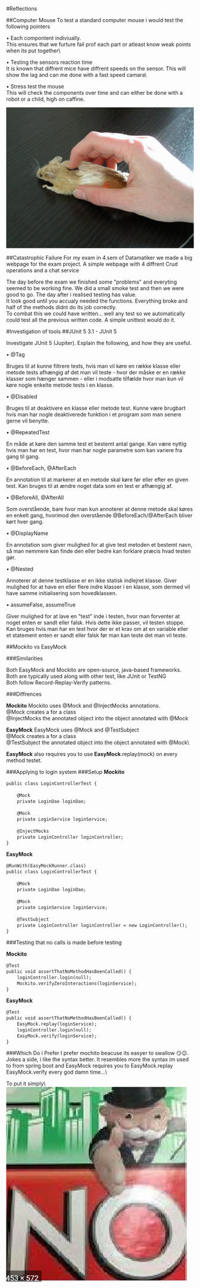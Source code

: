 #Reflections

##Computer Mouse
To test a standard computer mouse i would test the following pointers

• Each compontent indiviually.\
This ensures that we furture fail prof each part or atleast know weak points when its put together\

• Testing the sensors reaction time\
It is known that diffrent mice have diffrent speeds on the sensor. This will show the lag and can me done with a fast speed camara\

• Stress test the mouse\
This will check the components over time and can either be done with a robot or a child, high on caffine.

![Mouse](Mouse.jpg)


##Catastrophic Failure
For my exam in 4.sem of Datamatiker we made a big webpage for the exam project. A simple webpage with 4 diffrent Crud operations and a chat service

The day before the exam we finished some "problems" and everyting seemed to be working fine. We did a small smoke test and then we were good to go.
The day after i realised testing has value.\
It look good until you accualy needed the functions. Everything broke and half of the methods didnt do its job correctly.\
To combat this we could have written... well any test so we automatically could test all the previous written code. A simple unittest would do it.


#Investigation of tools
##JUnit 5
3.1 - JUnit 5

Investigate JUnit 5 (Jupiter). Explain the following, and how they are useful.

• @Tag

Bruges til at kunne filtrere tests, hvis man vil køre en række klasse eller metode tests afhængig af det man vil teste - hvor der måske er en række klasser som hænger sammen - eller i modsatte tilfælde hvor man kun vil køre nogle enkelte metode tests i en klasse.

• @Disabled

Bruges til at deaktivere en klasse eller metode test. Kunne være brugbart hvis man har nogle deaktiverede funktion i et program som man senere gerne vil benytte.

• @RepeatedTest

En måde at køre den samme test et bestemt antal gange. Kan være nyttig hvis man har en test, hvor man har nogle parametre som kan variere fra gang til gang.

• @BeforeEach, @AfterEach

En annotation til at markerer at en metode skal køre før eller efter en given test. Kan bruges til at ændre noget data som en test er afhængig af.

• @BeforeAll, @AfterAll

Som overstående, bare hvor man kun annoterer at denne metode skal køres en enkelt gang, hvorimod den overstående @BeforeEach/@AfterEach bliver kørt hver gang.

• @DisplayName

En annotation som giver mulighed for at give test metoden et bestemt navn, så man nemmere kan finde den eller bedre kan forklare præcis hvad testen gør.

• @Nested

Annoterer at denne testklasse er en ikke statisk indlejret klasse. Giver mulighed for at have en eller flere indre klasser i en klasse, som dermed vil have samme initialisering som hovedklassen.

• assumeFalse, assumeTrue

Giver mulighed for at lave en "test" inde i testen, hvor man forventer at noget enten er sandt eller falsk. Hvis dette ikke passer, vil testen stoppe. Kan bruges hvis man har en test hvor der er et krav om at en variable eller et statement enten er sandt eller falsk før man kan teste det man vil teste.


##Mockito vs EasyMock

###Similarities

Both EasyMock and Mockito are open-source, java-based frameworks.\
Both are typically used along with other test, like JUnit or TestNG\
Both follow Record-Replay-Verify patterns.

###Diffrences

**Mockito**
    Mockito uses @Mock and @InjectMocks annotations.\
    @Mock creates a for a class\
    @InjectMocks the annotated object into the object annotated with @Mock

**EasyMock**
    EasyMock uses @Mock and @TestSubject\
    @Mock creates a for a class\
    @TestSubject the annotated object into the object annotated with @Mock\

**EasyMock** also requires you to use **EasyMock**.replay(mock) on every method testet.


###Applying to login system
###Setup
**Mockito**

    public class LoginControllerTest {
    
        @Mock
        private LoginDao loginDao;
    
        @Mock
        private LoginService loginService;
    
        @InjectMocks
        private LoginController loginController;
    }


**EasyMock**

    @RunWith(EasyMockRunner.class)
    public class LoginControllerTest {
    
        @Mock
        private LoginDao loginDao;
    
        @Mock
        private LoginService loginService;
    
        @TestSubject
        private LoginController loginController = new LoginController();
    }

###Testing that no calls is made before testing
 
**Mockito**              
              
    @Test
    public void assertThatNoMethodHasBeenCalled() {
        loginController.login(null);
        Mockito.verifyZeroInteractions(loginService);
    }          
    
    
**EasyMock**
                                                
    @Test
    public void assertThatNoMethodHasBeenCalled() {
        EasyMock.replay(loginService);
        loginController.login(null);
        EasyMock.verify(loginService);
    }

###Which Do i Prefer
I prefer mochito beacuse its easyer to swallow 😏😉.
Jokes a side, i like the syntax better. It resembles more the syntax im used to from spring boot and 
EasyMock requires you to EasyMock.replay EasyMock.verify every god damn time...\\

To put it simply\\\
![Monopoli](Monoploi.png) 